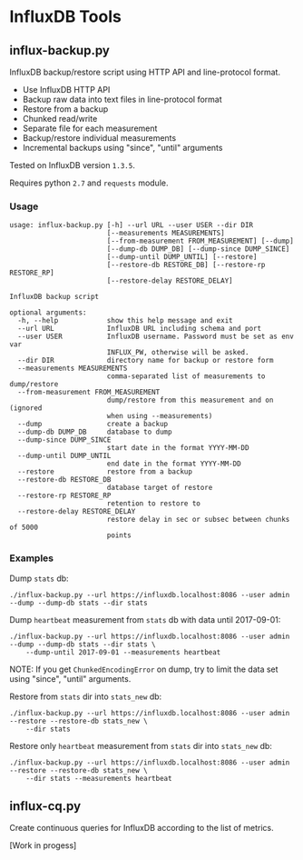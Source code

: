 # InfluxDB Tools

## influx-backup.py

InfluxDB backup/restore script using HTTP API and line-protocol format.

* Use InfluxDB HTTP API
* Backup raw data into text files in line-protocol format
* Restore from a backup
* Chunked read/write
* Separate file for each measurement
* Backup/restore individual measurements
* Incremental backups using "since", "until" arguments

Tested on InfluxDB version `1.3.5`.

Requires python `2.7` and `requests` module.

### Usage
```
usage: influx-backup.py [-h] --url URL --user USER --dir DIR
                        [--measurements MEASUREMENTS]
                        [--from-measurement FROM_MEASUREMENT] [--dump]
                        [--dump-db DUMP_DB] [--dump-since DUMP_SINCE]
                        [--dump-until DUMP_UNTIL] [--restore]
                        [--restore-db RESTORE_DB] [--restore-rp RESTORE_RP]
                        [--restore-delay RESTORE_DELAY]

InfluxDB backup script

optional arguments:
  -h, --help            show this help message and exit
  --url URL             InfluxDB URL including schema and port
  --user USER           InfluxDB username. Password must be set as env var
                        INFLUX_PW, otherwise will be asked.
  --dir DIR             directory name for backup or restore form
  --measurements MEASUREMENTS
                        comma-separated list of measurements to dump/restore
  --from-measurement FROM_MEASUREMENT
                        dump/restore from this measurement and on (ignored
                        when using --measurements)
  --dump                create a backup
  --dump-db DUMP_DB     database to dump
  --dump-since DUMP_SINCE
                        start date in the format YYYY-MM-DD
  --dump-until DUMP_UNTIL
                        end date in the format YYYY-MM-DD
  --restore             restore from a backup
  --restore-db RESTORE_DB
                        database target of restore
  --restore-rp RESTORE_RP
                        retention to restore to
  --restore-delay RESTORE_DELAY
                        restore delay in sec or subsec between chunks of 5000
                        points
```

### Examples

Dump `stats` db:
```
./influx-backup.py --url https://influxdb.localhost:8086 --user admin --dump --dump-db stats --dir stats
```
Dump `heartbeat` measurement from `stats` db with data until 2017-09-01:
```
./influx-backup.py --url https://influxdb.localhost:8086 --user admin --dump --dump-db stats --dir stats \
    --dump-until 2017-09-01 --measurements heartbeat
```
NOTE: If you get `ChunkedEncodingError` on dump, try to limit the data set using "since", "until" arguments.

Restore from `stats` dir into `stats_new` db:
```
./influx-backup.py --url https://influxdb.localhost:8086 --user admin --restore --restore-db stats_new \
    --dir stats
```
Restore only `heartbeat` measurement from `stats` dir into `stats_new` db:
```
./influx-backup.py --url https://influxdb.localhost:8086 --user admin --restore --restore-db stats_new \
    --dir stats --measurements heartbeat
```

## influx-cq.py

Create continuous queries for InfluxDB according to the list of metrics.

[Work in progess]
